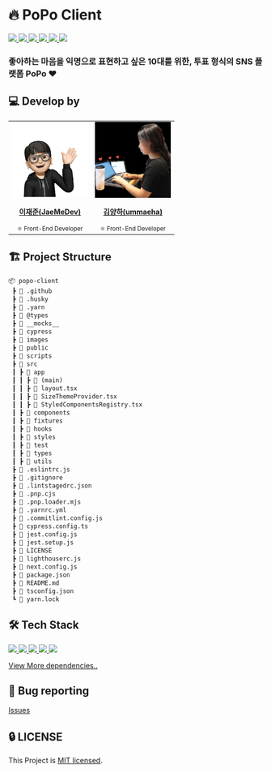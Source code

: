 # 🔥 PoPo Client

<a href="https://github.com/Bside-Team-Four/popo-client/actions/workflows/ci.yml">
  <img src="https://img.shields.io/github/actions/workflow/status/Bside-Team-Four/popo-client/ci.yml?branch=main&label=CI&logo=GitHub&style=flat-square" />
</a>

<a href="https://codecov.io/gh/Bside-Team-Four/popo-client">
  <img src="https://codecov.io/gh/Bside-Team-Four/popo-client/branch/main/graph/badge.svg?token=CoOUx1sz1u"/>
</a>

<a href="https://dashboard.cypress.io/projects/tstkk9/runs">
  <img src="https://img.shields.io/endpoint?url=https://dashboard.cypress.io/badge/simple/tstkk9&style=flat-square&logo=cypress">
</a>

<a href="https://github.com/Bside-Team-Four/popo-client/issues?q=is%3Aissue+is%3Aopen+sort%3Aupdated-desc">
  <img src="https://img.shields.io/github/issues/Bside-Team-Four/popo-client?style=flat-square" />
</a>

<a href="https://github.com/Bside-Team-Four/popo-client/blob/main/LICENSE">
  <img src="https://img.shields.io/github/license/Bside-Team-Four/popo-client?style=flat-square">
</a>

<a href="#">
  <img src="https://img.shields.io/github/repo-size/Bside-Team-Four/popo-client?logo=yarn&style=flat-square">
</a>

### 좋아하는 마음을 익명으로 표현하고 싶은 10대를 위한, 투표 형식의 SNS 플랫폼 PoPo ❤️

## 💻 Develop by

<table>
  <tr>
    <td align="center"><a href="https://github.com/JaeMeDev"><img src="./images/jaejun.png" width="150x;" alt=""/><br /><p><b>이재준(JaeMeDev)</b></p></a><small>⚛️ Front-End Developer</small></td>
    <td align="center"><a href="https://github.com/ummaeha"><img src="./images/yangha.jpeg" width="150px;" alt=""/><br /><p><b>김양하(ummaeha)</b></p></a><small>⚛️ Front-End Developer</small></td>
  </tr>
</table>

## 🏗 Project Structure

```
📦 popo-client
 ┣ 📂 .github
 ┣ 📂 .husky
 ┣ 📂 .yarn
 ┣ 📂 @types
 ┣ 📂 __mocks__
 ┣ 📂 cypress
 ┣ 📂 images
 ┣ 📂 public
 ┣ 📂 scripts
 ┣ 📂 src
 ┃ ┣ 📂 app
 ┃ ┃ ┣ 📂 (main)
 ┃ ┃ ┣ 📜 layout.tsx
 ┃ ┃ ┣ 📜 SizeThemeProvider.tsx
 ┃ ┃ ┣ 📜 StyledComponentsRegistry.tsx
 ┃ ┣ 📂 components
 ┃ ┣ 📂 fixtures
 ┃ ┣ 📂 hooks
 ┃ ┣ 📂 styles  
 ┃ ┣ 📂 test
 ┃ ┣ 📂 types
 ┃ ┣ 📂 utils
 ┣ 📜 .eslintrc.js
 ┣ 📜 .gitignore
 ┣ 📜 .lintstagedrc.json
 ┣ 📜 .pnp.cjs
 ┣ 📜 .pnp.loader.mjs
 ┣ 📜 .yarnrc.yml
 ┣ 📜 .commitlint.config.js
 ┣ 📜 cypress.config.ts
 ┣ 📜 jest.config.js
 ┣ 📜 jest.setup.js
 ┣ 📜 LICENSE
 ┣ 📜 lighthouserc.js
 ┣ 📜 next.config.js
 ┣ 📜 package.json
 ┣ 📜 README.md
 ┣ 📜 tsconfig.json
 ┗ 📜 yarn.lock
```

## 🛠 Tech Stack

<a href="#">
  <img src="https://img.shields.io/github/package-json/dependency-version/Bside-Team-Four/popo-client/next?logo=next.js&style=for-the-badge">
</a>
<a href="#">
  <img src="https://img.shields.io/github/package-json/dependency-version/Bside-Team-Four/popo-client/react?logo=react&style=for-the-badge">
</a>
<a href="#">
  <img src="https://img.shields.io/github/package-json/dependency-version/Bside-Team-Four/popo-client/styled-components?logo=styled-components&label=styled-components&style=for-the-badge">
</a>
<a href="#">
  <img src="https://img.shields.io/github/package-json/dependency-version/Bside-Team-Four/popo-client/dev/jest?logo=jest&logoColor=%23C21325&style=for-the-badge">
</a>
<a href="#">
  <img src="https://img.shields.io/github/package-json/dependency-version/Bside-Team-Four/popo-client/dev/cypress?logo=cypress&style=for-the-badge">
</a>

[View More dependencies..](https://github.com/Bside-Team-Four/popo-client/blob/main/package.json)

## 🐛 Bug reporting
[Issues](https://github.com/Bside-Team-Four/popo-client/issues?q=is%3Aissue+is%3Aopen+sort%3Aupdated-desc)

## 🔒 LICENSE
This Project is [MIT licensed](https://github.com/Bside-Team-Four/popo-client/blob/main/LICENSE).
